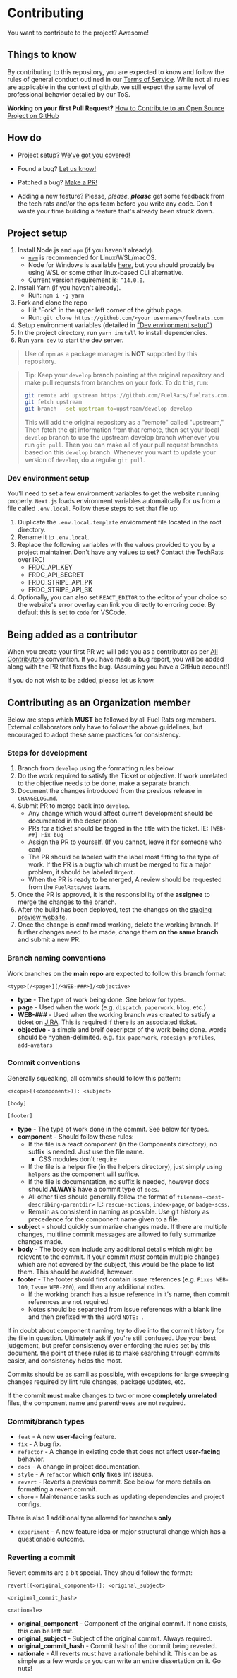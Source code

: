 # Contributing

You want to contribute to the project? Awesome!

## Things to know

By contributing to this repository, you are expected to know and follow the rules of general conduct outlined in our [Terms of Service][fuelrats-tos]. While not all rules are applicable in the context of github, we still expect the same level of professional behavior detailed by our ToS.

**Working on your first Pull Request?**
[How to Contribute to an Open Source Project on GitHub][egghead]

## How do

* Project setup?
  [We've got you covered!](#project-setup)

* Found a bug?
  [Let us know!][bugs]

* Patched a bug?
  [Make a PR!][new-pr]

* Adding a new feature?
  Please, *please*, ***please*** get some feedback from the tech rats and/or the ops team before you write any code. Don't waste your time building a feature that's already been struck down.

## Project setup

1. Install Node.js and `npm` (if you haven't already).
    * [`nvm`](#nvm-install) is recommended for Linux/WSL/macOS.
    * Node for Windows is available [here](#node-install), but you should probably be using WSL or some other linux-based CLI alternative.
    * Current version requirement is: `^14.0.0`.
1. Install Yarn (if you haven't already).
    * Run: `npm i -g yarn`
1. Fork and clone the repo
    * Hit "Fork" in the upper left corner of the github page.
    * Run: `git clone https://github.com/<your username>/fuelrats.com`
1. Setup environment variables (detailed in ["Dev environment setup"](#dev-environment-setup))
1. In the project directory, run `yarn install` to install dependencies.
1. Run `yarn dev` to start the dev server.

> Use of `npm` as a package manager is **NOT** supported by this repository.

> Tip: Keep your `develop` branch pointing at the original repository and make
> pull requests from branches on your fork. To do this, run:
>
> ```bash
> git remote add upstream https://github.com/FuelRats/fuelrats.com.git
> git fetch upstream
> git branch --set-upstream-to=upstream/develop develop
> ```
>
> This will add the original repository as a "remote" called "upstream,"
> Then fetch the git information from that remote, then set your local `develop`
> branch to use the upstream develop branch whenever you run `git pull`.
> Then you can make all of your pull request branches based on this `develop`
> branch. Whenever you want to update your version of `develop`, do a regular
> `git pull`.

### Dev environment setup

You'll need to set a few environment variables to get the website running properly. `Next.js` loads environment variables automaitcally for us from a file called `.env.local`. Follow these steps to set that file up:

1. Duplicate the `.env.local.template` enviornment file located in the root directory.
1. Rename it to `.env.local`.
1. Replace the following variables with the values provided to you by a project maintainer. Don't have any values to set? Contact the TechRats over IRC!
    * FRDC_API_KEY
    * FRDC_API_SECRET
    * FRDC_STRIPE_API_PK
    * FRDC_STRIPE_API_SK
1. Optionally, you can also set `REACT_EDITOR` to the editor of your choice so the website's error overlay can link you directly to erroring code. By default this is set to `code` for VSCode.

## Being added as a contributor

When you create your first PR we will add you as a contributor as per [All Contributors][all-contributors] convention.
If you have made a bug report, you will be added along with the PR that fixes the bug. (Assuming you have a GitHub account!)

If you do not wish to be added, please let us know.


## Contributing as an Organization member

Below are steps which **MUST** be followed by all Fuel Rats org members. External collaborators only have to follow the above guidelines, but encouraged to adopt these same practices for consistency.

### Steps for development

1. Branch from `develop` using the formatting rules below.
1. Do the work required to satisfy the Ticket or objective. If work unrelated to the objective needs to be done, make a separate branch.
1. Document the changes introduced from the previous release in `CHANGELOG.md`.
1. Submit PR to merge back into `develop`.
    * Any change which would affect current development should be documented in the description.
    * PRs for a ticket should be tagged in the title with the ticket. IE: `[WEB-##] Fix bug`
    * Assign the PR to yourself. (If you cannot, leave it for someone who can)
    * The PR should be labeled with the label most fitting to the type of work. If the PR is a bugfix which must be merged to fix a major problem, it should be labeled `Urgent`.
    * When the PR is ready to be merged, A review should be requested from the `FuelRats/web` team.
1. Once the PR is approved, it is the responsibility of the **assignee** to merge the changes to the branch.
1. After the build has been deployed, test the changes on the [staging preview website][testsite].
1. Once the change is confirmed working, delete the working branch. If further changes need to be made, change them **on the same branch** and submit a new PR.





### Branch naming conventions

Work branches on the **main repo** are expected to follow this branch format:

```
<type>[/<page>][/<WEB-###>]/<objective>
```
* **type** - The type of work being done. See below for types.
* **page** - Used when the work  (e.g. `dispatch`, `paperwork`, `blog`, etc.)
* **WEB-###** - Used when the working branch was created to satisfy a ticket on [JIRA][jira]. This is required if there is an associated ticket.
* **objective** - a simple and breif descriptor of the work being done. words should be hyphen-delimited. e.g. `fix-paperwork`, `redesign-profiles`, `add-avatars`





### Commit conventions

Generally squeaking, all commits should follow this pattern:
```
<scope>[(<component>)]: <subject>

[body]

[footer]
```
* **type** - The type of work done in the commit. See below for types.
* **component** - Should follow these rules:
    * If the file is a react component (in the Components directory), no suffix is needed. Just use the file name.
      * CSS modules don't require
    * If the file is a helper file (in the helpers directory), just simply using `helpers` as the component will suffice.
    * If the file is documentation, no suffix is needed, however docs should **ALWAYS** have a commit type of `docs`.
    * All other files should generally follow the format of `filename-<best-describing-parentdir>` IE: `rescue-actions`, `index-page`, or `badge-scss`.
    * Remain as consistent in naming as possible. Use git history as precedence for the component name given to a file.
* **subject** - should quickly summarize changes made. If there are multiple changes, multiline commit messages are allowed to fully summarize changes made.
* **body** - The body can include any additional details which might be relevent to the commit. If your commit *must* contain multiple changes which are not covered by the subject, this would be the place to list them. This should be avoided, however.
* **footer** - The footer should first contain issue references (e.g. `Fixes WEB-100`, `Issue WEB-200`), and then any additional notes.
    *  If the working branch has a issue reference in it's name, then commit references are not required.
    * Notes should be separated from issue references with a blank line and then prefixed with the word `NOTE: `.

If in doubt about component naming, try to dive into the commit history for the file in question. Ultimately ask if you're still confused. Use your best judgement, but prefer consistency over enforcing the rules set by this document. the point of these rules is to make searching through commits easier, and consistency helps the most.

Commits should be as samll as possible, with exceptions for large sweeping changes required by lint rule changes, package updates, etc.

If the commit **must** make changes to two or more **completely unrelated** files, the component name and parentheses are not required.


### Commit/branch types
* `feat` - A new **user-facing** feature.
* `fix` -  A bug fix.
* `refactor` - A change in existing code that does not affect **user-facing** behavior.
* `docs` - A change in project documentation.
* `style` - A `refactor` which **only** fixes lint issues.
* `revert` - Reverts a previous commit. See below for more details on formatting a revert commit.
* `chore` - Maintenance tasks such as updating dependencies and project configs.

There is also 1 additional type allowed for branches **only**

* `experiment` - A new feature idea or major structural change which has a questionable outcome.

### Reverting a commit

Revert commits are a bit special. They should follow the format:

```
revert[(<original_component>)]: <original_subject>

<original_commit_hash>

<rationale>
```

* **original_component** - Component of the original commit. If none exists, this can be left out.
* **original_subject** - Subject of the original commit. Always required.
* **original_commit_hash** - Commit hash of the commit being reverted.
* **rationale** - All reverts must have a rationale behind it. This can be as simple as a few words or you can write an entire dissertation on it. Go nuts!


[fuelrats-tos]: https://fuelrats.com/terms-of-service
[all-contributors]: https://github.com/kentcdodds/all-contributors
[testsite]: https://dev.fuelrats.com/
[bugs]: https://jira.fuelrats.com/servicedesk/customer/portal/2/create/4
[egghead]: https://egghead.io/series/how-to-contribute-to-an-open-source-project-on-github
[jira]: https://jira.fuelrats.com/browse/WEB
[new-pr]: https://github.com/FuelRats/fuelrats.com/compare
[ops-email]: mailto:ops@fuelrats.com
[nvm-install]: https://github.com/nvm-sh/nvm#installing-and-updating
[node-install]: https://nodejs.org/en/

